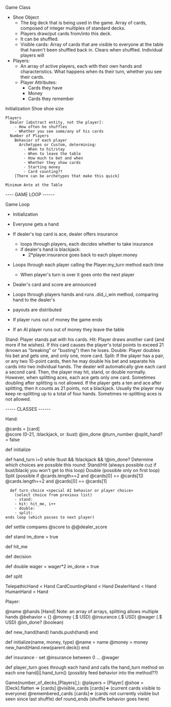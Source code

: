 Game Class
  * Shoe Object
    - The big deck that is being used in the game. Array of cards, composed of integer multiples of standard decks.
    - Players draw/put cards from/into this deck.
    - It can be shuffled.
    - Visible cards:
      Array of cards that are visible to everyone at the table that haven't been shuffled back in. Clears when shuffled. Individual players will
  * Players:
    - An array of active players, each with their own hands and characteristics. What happens when its their turn, whether you see their cards.
    - Player Attributes:
      - Cards they have
      - Money
      - Cards they remember

  Initialization
    Shoe
      shoe size

    Players
      Dealer [abstract entity, not the player]:
        - How often he shuffles
        - Whether you see some/any of his cards
      Number of Players
        Behavior of each player
          Archetypes or Custom, determining:
            - When to hit/stay
            - When to leave the table
            - How much to bet and when
            - Whether they show cards
            - Starting money
            - Card counting??
        [There can be archetypes that make this quick]

    Minimum Ante at the Table


---- GAME LOOP ------

Game Loop
  - Initialization
  - Everyone gets a hand
  - If dealer's top card is ace, dealer offers insurance
    - loops through players, each decides whether to take insurance
    - if dealer's hand is blackjack:
      - 2*player.insurance goes back to each player.money
      
  - Loops through each player calling the Player.my_turn method each time
    - When player's turn is over it goes onto the next player
  - Dealer's card and score are announced
  - Loops through players hands and runs .did_i_win method, comparing hand to the dealer's
  - payouts are distributed
  - If player runs out of money the game ends
  - If an AI player runs out of money they leave the table

Stand: Player stands pat with his cards.
Hit: Player draws another card (and more if he wishes). If this card causes the player's total points to exceed 21 (known as "breaking" or "busting") then he loses.
Double: Player doubles his bet and gets one, and only one, more card.
Split: If the player has a pair, or any two 10-point cards, then he may double his bet and separate his cards into two individual hands. The dealer will automatically give each card a second card. Then, the player may hit, stand, or double normally. However, when splitting aces, each ace gets only one card. Sometimes doubling after splitting is not allowed. If the player gets a ten and ace after splitting, then it counts as 21 points, not a blackjack. Usually the player may keep re-splitting up to a total of four hands. Sometimes re-splitting aces is not allowed.

----- CLASSES ------

Hand:

  @cards = [card]  
  @score (0-21, :blackjack, or :bust)
  @im_done
  @turn_number
  @split_hand? = false

  def initialize

  def hand_turn
    i=0
    while !bust && !blackjack && !@im_done?
      Determine which choices are possible this round:
        Stand/Hit (always possible cuz if bust/blackj you won't get to this loop)
        Double (possible only on first loop)
        Split (possible if @cards.length==2 and @cards[0] == @cards[1])
        @cards.length==2 and @cards[0] == @cards[1]

      def turn_choice <special AI behavior or player choice>
        (select choice from previous list)
        - stand:
        - hit: hit_me, i++
        - double:
        - split:
    ends loop (which passes to next player)

  def settle
    compares @score to @@dealer_score


  def stand
    im_done = true

  def hit_me


  def decision
    <this is redefined for each type of player>

  def double
    wager = wager*2
    im_done = true

  def split


  TelepathicHand < Hand
  CardCountingHand < Hand
  DealerHand < Hand
  HumanHand < Hand


Player:


  @name
  @hands [Hand] Note: an array of arrays, splitting allows multiple hands
  @behavior = {}
  @money ($.$$ USD)
  @insurance ($.$$ USD)
  @wager ($.$$ USD)
  @im_done? (boolean)

  def new_hand(hand)
    hands.push(hand)
  end

  def initialize(name, money, type)
    @name = name
    @money = money
    new_hand(Hand.new(parent.deck))
  end

  def insurance
    <special behavior or player input>
      - set @insurance between 0 ... @wager    

  def player_turn
    goes through each hand and calls the hand_turn method on each one
    hand[i].hand_turn() (possibly feed behavior into the method??)

Game(number_of_decks,[Players],):
  @players = [Player]
  @shoe = [Deck].flatten => [cards]
  @visible_cards [cards]=> (current cards visible to everyone)
  @remembered_cards [cards]=> (cards not currently visible but seen since last shuffle)
  def round_ends
    (shuffle behavior goes here)
